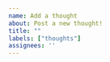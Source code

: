 ```yaml
--- 
name: Add a thought
about: Post a new thought!
title: ""
labels: ["thoughts"]
assignees: ''
---
```


<!--title: ""-->
